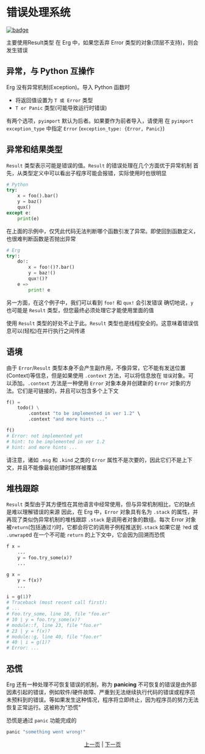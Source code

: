 # 错误处理系统

[![badge](https://img.shields.io/endpoint.svg?url=https%3A%2F%2Fgezf7g7pd5.execute-api.ap-northeast-1.amazonaws.com%2Fdefault%2Fsource_up_to_date%3Fowner%3Derg-lang%26repos%3Derg%26ref%3Dmain%26path%3Ddoc/EN/syntax/30_error_handling.md%26commit_hash%3D06f8edc9e2c0cee34f6396fd7c64ec834ffb5352)](https://gezf7g7pd5.execute-api.ap-northeast-1.amazonaws.com/default/source_up_to_date?owner=erg-lang&repos=erg&ref=main&path=doc/EN/syntax/30_error_handling.md&commit_hash=06f8edc9e2c0cee34f6396fd7c64ec834ffb5352)

主要使用Result类型
在 Erg 中，如果您丢弃 Error 类型的对象(顶层不支持)，则会发生错误

## 异常，与 Python 互操作

Erg 没有异常机制(Exception)。导入 Python 函数时

* 将返回值设置为 `T 或 Error` 类型
* `T or Panic` 类型(可能导致运行时错误)

有两个选项，`pyimport` 默认为后者。如果要作为前者导入，请使用
在 `pyimport` `exception_type` 中指定 `Error` (`exception_type: {Error, Panic}`)

## 异常和结果类型

`Result` 类型表示可能是错误的值。`Result` 的错误处理在几个方面优于异常机制
首先，从类型定义中可以看出子程序可能会报错，实际使用时也很明显

```python
# Python
try:
    x = foo().bar()
    y = baz()
    qux()
except e:
    print(e)
```

在上面的示例中，仅凭此代码无法判断哪个函数引发了异常。即使回到函数定义，也很难判断函数是否抛出异常

```python
# Erg
try!:
    do!:
        x = foo!()?.bar()
        y = baz!()
        qux!()?
    e =>
        print! e
```

另一方面，在这个例子中，我们可以看到 `foo!` 和 `qux!` 会引发错误
确切地说，`y` 也可能是 `Result` 类型，但您最终必须处理它才能使用里面的值

使用 `Result` 类型的好处不止于此。`Result` 类型也是线程安全的。这意味着错误信息可以(轻松)在并行执行之间传递

## 语境

由于 `Error`/`Result` 类型本身不会产生副作用，不像异常，它不能有发送位置(Context)等信息，但是如果使用 `.context` 方法，可以将信息放在 `错误`对象。可以添加。`.context` 方法是一种使用 `Error` 对象本身并创建新的 `Error` 对象的方法。它们是可链接的，并且可以包含多个上下文
```python
f() =
    todo() \
        .context "to be implemented in ver 1.2" \
        .context "and more hints ..."

f()
# Error: not implemented yet
# hint: to be implemented in ver 1.2
# hint: and more hints ...
```

请注意，诸如 `.msg` 和 `.kind` 之类的 `Error` 属性不是次要的，因此它们不是上下文，并且不能像最初创建时那样被覆盖

## 堆栈跟踪

`Result` 类型由于其方便性在其他语言中经常使用，但与异常机制相比，它的缺点是难以理解错误的来源
因此，在 Erg 中，`Error` 对象具有名为 `.stack` 的属性，并再现了类似伪异常机制的堆栈跟踪
`.stack` 是调用者对象的数组。每次 Error 对象被`return`(包括通过`?`)时，它都会将它的调用子例程推送到`.stack`
如果它是 `?`ed 或 `.unwrap`ed 在一个不可能 `return` 的上下文中，它会因为回溯而恐慌

```python
f x =
    ...
    y = foo.try_some(x)?
    ...

g x =
    y = f(x)?
    ...

i = g(1)?
# Traceback (most recent call first):
# ...
# Foo.try_some, line 10, file "foo.er"
# 10 | y = foo.try_some(x)?
# module::f, line 23, file "foo.er"
# 23 | y = f(x)?
# module::g, line 40, file "foo.er"
# 40 | i = g(1)?
# Error: ...
```

## 恐慌

Erg 还有一种处理不可恢复错误的机制，称为 __panicing__
不可恢复的错误是由外部因素引起的错误，例如软件/硬件故障、严重到无法继续执行代码的错误或程序员未预料到的错误。等如果发生这种情况，程序将立即终止，因为程序员的努力无法恢复正常运行。这被称为"恐慌"

恐慌是通过 `panic` 功能完成的

```python
panic "something went wrong!"
```

<p align='center'>
    <a href='./29_decorator.md'>上一页</a> | <a href='./31_pipeline.md'>下一页</a>
</p>